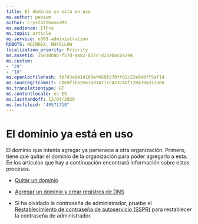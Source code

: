 ```yaml
---
title: El dominio ya está en uso
ms.author: pebaum
author: CrystalThomasMS
ms.audience: ITPro
ms.topic: article
ms.service: o365-administration
ROBOTS: NOINDEX, NOFOLLOW
localization_priority: Priority
ms.assetid: 3b01008b-f57d-4a82-837c-d22a0ac6a294
ms.custom:
- "29"
- "10"
ms.openlocfilehash: fb743e8414100ef660f270ff82c22e9d8ff5af14
ms.sourcegitcommit: c069f1b53567ad14711c423740f120439a312a60
ms.translationtype: HT
ms.contentlocale: es-ES
ms.lasthandoff: 12/04/2020
ms.locfileid: "49571718"
---
```

# <a name="the-domain-is-already-in-use"></a>El dominio ya está en uso

El dominio que intenta agregar ya pertenece a otra organización. Primero, tiene que quitar el dominio de la organización para poder agregarlo a esta. En los artículos que hay a continuación encontrará información sobre estos procesos.
  
- [Quitar un dominio](https://docs.microsoft.com/microsoft-365/admin/get-help-with-domains/remove-a-domain)

- [Agregar un dominio y crear registros de DNS](https://docs.microsoft.com/microsoft-365/admin/get-help-with-domains/create-dns-records-at-any-dns-hosting-provider)

- Si ha olvidado la contraseña de administrador, pruebe el [Restablecimiento de contraseña de autoservicio (SSPR)](https://passwordreset.microsoftonline.com/) para restablecer la contraseña de administrador.
